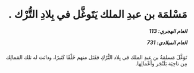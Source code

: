 <h1 dir="rtl">مَسْلمَة بن عبدِ الملك يَتَوغَّل في بِلادِ التُّرْك .</h1>

<h5 dir="rtl">العام الهجري:  113

العام الميلادي: 731

</h5>

<p dir="rtl">تَوَغَّلَ مَسلمَةُ بن عبدِ الملك في بِلاد التُّرْكِ فقَتَل منهم خَلْقًا كَثيرًا، ودانَت له تلك المَمالِك مِن ناحِيَة بَلَنْجَر وأَعْمالِها.</p></br>
